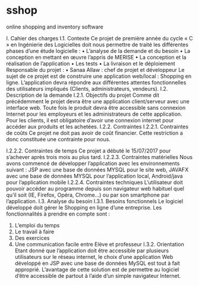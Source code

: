 # sshop
online shopping and inventory software

I. Cahier des charges
 I.1. Contexte
Ce projet de première année du cycle « C » en Ingénierie des Logicielles doit nous permettre de traité les différentes phases d’une étude logicielle :
•	L’analyse de la demande et du besoin 
•	La conception en mettant en œuvre l’appris de MERISE 
•	La conception et la réalisation de l’application 
•	Les tests 
•	La livraison et le déploiement
Responsable du projet : 
•	Sanaa Allaw : chef de projet et développeur
Le sujet de ce projet est de construire une application web/local :
 Shopping en ligne.
L’application devra répondre aux différentes attentes fonctionnelles des utilisateurs impliqués (Clients, administrateurs, vendeurs).
I.2. Description de la demande 
  I.2.1. Objectifs du projet
Comme dit précédemment le projet devra être une application client/serveur avec une interface web. Toute fois le produit devra être accessible sans connexion Internet pour les employeurs et les administrateurs de cette application. Pour les clients, il est obligatoire d’avoir une connexion internet pour accéder aux produits et les achetées.
I.2.2. Contraintes
   I.2.2.1. Contraintes de coûts
Ce projet ne doit pas avoir de coût financier. Cette restriction a donc constituée une contrainte pour nous.



 I.2.2.2. Contraintes de temps 
 Ce projet a débuté le 15/07/2017 pour s’achever après trois mois au plus tard.
I.2.2.3. Contraintes matérielles
 Nous avons commencé de développer l’application avec les  environnements suivant : JSP avec une base de données MYSQL pour le site web, JAVAFX avec une base de données MYSQL pour l’application local, Android/java pour l’application mobile
 I.2.2.4. Contraintes techniques 
L’utilisateur doit pouvoir accéder au programme depuis son navigateur web habituel quel qu’il soit (IE, Firefox, Opéra, Chrome...) ou par son smartphone par l’application.
I.3. Analyse du besoin
   I.3.1. Besoins fonctionnels 
Le logiciel développé doit gérer le  Shopping en ligne d’une entreprise. Les fonctionnalités à prendre en compte sont : 
1.	L’emploi du temps 
2.	Le travail à faire 
3.	Des exercices 
4.	Une communication facile entre Elève et professeur
I.3.2. Orientation 
Etant donné que l’application doit être accessible par plusieurs utilisateurs sur le réseau internet, le choix d’une application Web développé en JSP  avec une base de données MySQL est tout à fait approprié. L’avantage de cette solution est de permettre au logiciel d’être accessible de partout à l’aide d’un simple navigateur Internet. 



